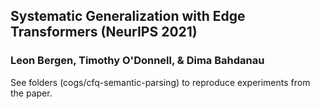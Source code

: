 ## Systematic Generalization with Edge Transformers (NeurIPS 2021)
### Leon Bergen, Timothy O'Donnell, & Dima Bahdanau

See folders (cogs/cfq-semantic-parsing) to reproduce experiments from the paper.
